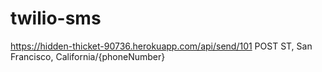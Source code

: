 # twilio-sms
https://hidden-thicket-90736.herokuapp.com/api/send/101 POST ST, San Francisco, California/{phoneNumber}
